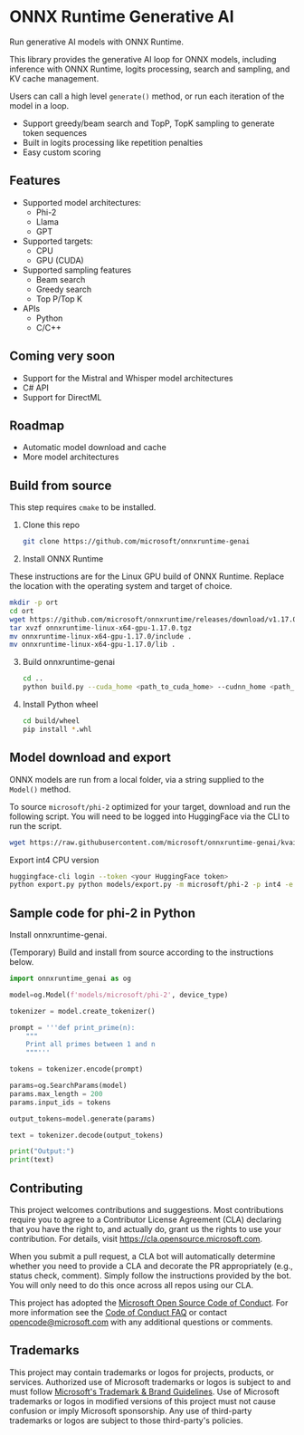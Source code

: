 # ONNX Runtime Generative AI

Run generative AI models with ONNX Runtime.

This library provides the generative AI loop for ONNX models, including inference with ONNX Runtime, logits processing, search and sampling, and KV cache management.

Users can call a high level `generate()` method, or run each iteration of the model in a loop.

* Support greedy/beam search and TopP, TopK sampling to generate token sequences
* Built in logits processing like repetition penalties
* Easy custom scoring

## Features

* Supported model architectures:
  * Phi-2
  * Llama
  * GPT
* Supported targets:   
  * CPU
  * GPU (CUDA)
* Supported sampling features
  * Beam search
  * Greedy search
  * Top P/Top K
* APIs
  * Python
  * C/C++  

## Coming very soon

* Support for the Mistral and Whisper model architectures
* C# API
* Support for DirectML

## Roadmap

* Automatic model download and cache
* More model architectures

## Build from source

This step requires `cmake` to be installed.

1. Clone this repo

   ```bash
   git clone https://github.com/microsoft/onnxruntime-genai
   ```

2. Install ONNX Runtime

These instructions are for the Linux GPU build of ONNX Runtime. Replace the location with the operating system and target of choice. 

   ```bash
   mkdir -p ort
   cd ort
   wget https://github.com/microsoft/onnxruntime/releases/download/v1.17.0/onnxruntime-linux-x64-gpu-1.17.0.tgz
   tar xvzf onnxruntime-linux-x64-gpu-1.17.0.tgz 
   mv onnxruntime-linux-x64-gpu-1.17.0/include .
   mv onnxruntime-linux-x64-gpu-1.17.0/lib .
   ```

3. Build onnxruntime-genai

   ```bash
   cd ..
   python build.py --cuda_home <path_to_cuda_home> --cudnn_home <path_to_cudnn_home>
   ```
   
4. Install Python wheel

   ```bash
   cd build/wheel
   pip install *.whl
   ```

## Model download and export

ONNX models are run from a local folder, via a string supplied to the `Model()` method. 

To source `microsoft/phi-2` optimized for your target, download and run the following script. You will need to be logged into HuggingFace via the CLI to run the script.


```bash
wget https://raw.githubusercontent.com/microsoft/onnxruntime-genai/kvaishnavi/models/src/python/models/export.py
```

Export int4 CPU version 
```bash
huggingface-cli login --token <your HuggingFace token>
python export.py python models/export.py -m microsoft/phi-2 -p int4 -e cpu -o phi2-int4-cpu.onnx
```

## Sample code for phi-2 in Python

Install onnxruntime-genai.

(Temporary) Build and install from source according to the instructions below.


```python
import onnxruntime_genai as og

model=og.Model(f'models/microsoft/phi-2', device_type)

tokenizer = model.create_tokenizer()

prompt = '''def print_prime(n):
    """
    Print all primes between 1 and n
    """'''

tokens = tokenizer.encode(prompt)

params=og.SearchParams(model)
params.max_length = 200
params.input_ids = tokens

output_tokens=model.generate(params)

text = tokenizer.decode(output_tokens)

print("Output:")
print(text)
```


## Contributing

This project welcomes contributions and suggestions.  Most contributions require you to agree to a
Contributor License Agreement (CLA) declaring that you have the right to, and actually do, grant us
the rights to use your contribution. For details, visit https://cla.opensource.microsoft.com.

When you submit a pull request, a CLA bot will automatically determine whether you need to provide
a CLA and decorate the PR appropriately (e.g., status check, comment). Simply follow the instructions
provided by the bot. You will only need to do this once across all repos using our CLA.

This project has adopted the [Microsoft Open Source Code of Conduct](https://opensource.microsoft.com/codeofconduct/).
For more information see the [Code of Conduct FAQ](https://opensource.microsoft.com/codeofconduct/faq/) or
contact [opencode@microsoft.com](mailto:opencode@microsoft.com) with any additional questions or comments.

## Trademarks

This project may contain trademarks or logos for projects, products, or services. Authorized use of Microsoft 
trademarks or logos is subject to and must follow 
[Microsoft's Trademark & Brand Guidelines](https://www.microsoft.com/en-us/legal/intellectualproperty/trademarks/usage/general).
Use of Microsoft trademarks or logos in modified versions of this project must not cause confusion or imply Microsoft sponsorship.
Any use of third-party trademarks or logos are subject to those third-party's policies.
